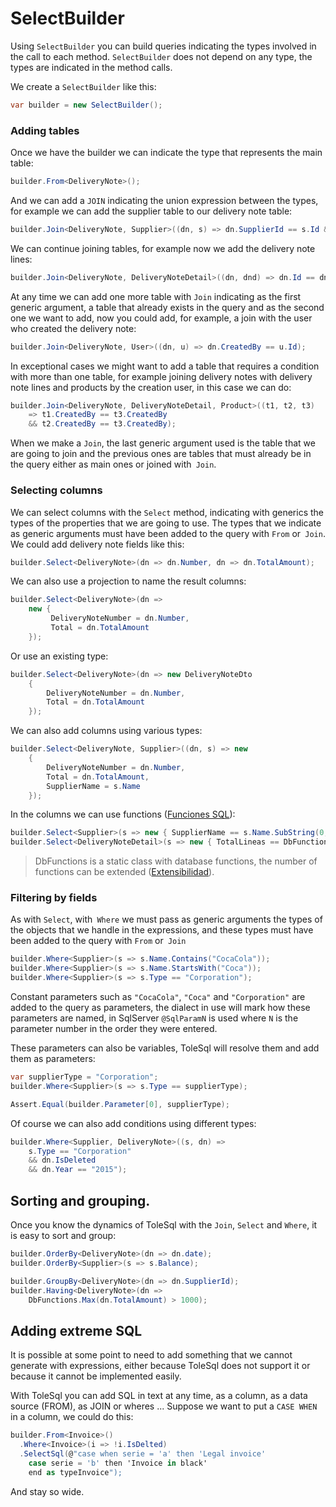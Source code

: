 # SelectBuilder

Using `SelectBuilder` you can build queries indicating the types involved in the call to each method. `SelectBuilder` does not depend on any type, the types are indicated in the method calls.

We create a `SelectBuilder` like this:

````csharp
var builder = new SelectBuilder();
````

### Adding tables

Once we have the builder we can indicate the type that represents the main table:

```csharp
builder.From<DeliveryNote>();
```

And we can add a `JOIN` indicating the union expression between the types, for example we can add the supplier table to our delivery note table:
````csharp
builder.Join<DeliveryNote, Supplier>((dn, s) => dn.SupplierId == s.Id && !s.IsDeleted);
````

We can continue joining tables, for example now we add the delivery note lines:
````csharp
builder.Join<DeliveryNote, DeliveryNoteDetail>((dn, dnd) => dn.Id == dnd.DeliveryNoteId);
````

At any time we can add one more table with `Join` indicating as the first generic argument, a table that already exists in the query and as the second one we want to add, now you could add, for example, a join with the user who created the delivery note:
````csharp
builder.Join<DeliveryNote, User>((dn, u) => dn.CreatedBy == u.Id);
````

In exceptional cases we might want to add a table that requires a condition with more than one table, for example joining delivery notes with delivery note lines and products by the creation user, in this case we can do:
````csharp
builder.Join<DeliveryNote, DeliveryNoteDetail, Product>((t1, t2, t3) 
    => t1.CreatedBy == t3.CreatedBy 
    && t2.CreatedBy == t3.CreatedBy);
````

When we make a `Join`, the last generic argument used is the table that we are going to join and the previous ones are tables that must already be in the query either as main ones or joined with` Join`.

### Selecting columns

We can select columns with the `Select` method, indicating with generics the types of the properties that we are going to use. The types that we indicate as generic arguments must have been added to the query with `From` or` Join`. We could add delivery note fields like this:
````csharp
builder.Select<DeliveryNote>(dn => dn.Number, dn => dn.TotalAmount);
````

We can also use a projection to name the result columns:
````csharp
builder.Select<DeliveryNote>(dn => 
    new {
         DeliveryNoteNumber = dn.Number, 
         Total = dn.TotalAmount
    });
````

Or use an existing type:
````csharp
builder.Select<DeliveryNote>(dn => new DeliveryNoteDto 
    {
        DeliveryNoteNumber = dn.Number, 
        Total = dn.TotalAmount
    });
````

We can also add columns using various types:
````csharp
builder.Select<DeliveryNote, Supplier>((dn, s) => new  
    {
        DeliveryNoteNumber = dn.Number, 
        Total = dn.TotalAmount,
        SupplierName = s.Name
    });
````

In the columns we can use functions ([Funciones SQL](./functions-en.md)):

````csharp
builder.Select<Supplier>(s => new { SupplierName == s.Name.SubString(0, 10)});
builder.Select<DeliveryNoteDetail>(s => new { TotalLineas == DbFunctions.Count(s.Id)});
````

> DbFunctions is a static class with database functions, the number of functions can be extended ([Extensibilidad](./extensibility-en.md)).

### Filtering by fields

As with `Select`, with` Where` we must pass as generic arguments the types of the objects that we handle in the expressions, and these types must have been added to the query with `From` or` Join`
````csharp
builder.Where<Supplier>(s => s.Name.Contains("CocaCola"));
builder.Where<Supplier>(s => s.Name.StartsWith("Coca"));
builder.Where<Supplier>(s => s.Type == "Corporation");
````

Constant parameters such as `"CocaCola"`, `"Coca"` and `"Corporation"` are added to the query as parameters, the dialect in use will mark how these parameters are named, in SqlServer `@SqlParamN` is used where `N` is the parameter number in the order they were entered.

These parameters can also be variables, ToleSql will resolve them and add them as parameters:
````csharp
var supplierType = "Corporation";
builder.Where<Supplier>(s => s.Type == supplierType);

Assert.Equal(builder.Parameter[0], supplierType);
````

Of course we can also add conditions using different types:
````csharp
builder.Where<Supplier, DeliveryNote>((s, dn) => 
    s.Type == "Corporation" 
    && dn.IsDeleted 
    && dn.Year == "2015");
````

## Sorting and grouping.

Once you know the dynamics of ToleSql with the `Join`, `Select` and `Where`, it is easy to sort and group:

````csharp
builder.OrderBy<DeliveryNote>(dn => dn.date);
builder.OrderBy<Supplier>(s => s.Balance);

builder.GroupBy<DeliveryNote>(dn => dn.SupplierId);
builder.Having<DeliveryNote>(dn => 
    DbFunctions.Max(dn.TotalAmount) > 1000);
````

## Adding extreme SQL

It is possible at some point to need to add something that we cannot generate with expressions, either because ToleSql does not support it or because it cannot be implemented easily.

With ToleSql you can add SQL in text at any time, as a column, as a data source (FROM), as JOIN or wheres ...
Suppose we want to put a `CASE WHEN` in a column, we could do this:

````csharp
builder.From<Invoice>()
  .Where<Invoice>(i => !i.IsDelted)
  .SelectSql(@"case when serie = 'a' then 'Legal invoice'
    case serie = 'b' then 'Invoice in black' 
    end as typeInvoice");
````

And stay so wide.